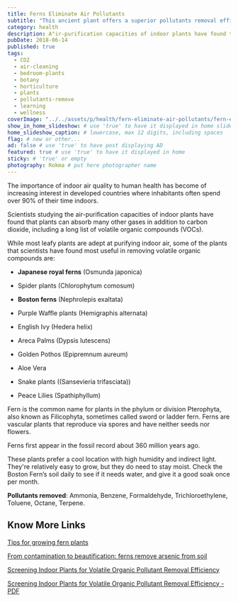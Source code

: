 ```yaml
---
title: Ferns Eliminate Air Pollutants
subtitle: "This ancient plant offers a superior pollutants removal efficiency. A must have for an healthy home."
category: health
description: A"ir-purification capacities of indoor plants have found that plants can absorb many pollutants, including a long list of volatile organic compounds (VOCs)." # max 160 digits
pubDate: 2018-06-14
published: true
tags:
  - CO2
  - air-cleaning
  - bedroom-plants
  - botany
  - horticulture
  - plants
  - pollutants-remove
  - learning
  - wellness
coverImage: "../../assets/p/health/fern-eliminate-air-pollutants/fern-eliminate-air-pollutants.jpg"
show_in_home_slideshow: # use 'true' to have it displayed in home slideshow
home_slideshow_caption: # lowercase, max 12 digits, including spaces
flag: # new or other...
ad: false # use 'true' to have post displaying AD
featured: true # use 'true' to have it displayed in home
sticky: # 'true' or empty
photography: Rokma # put here photographer name
---
```


The importance of indoor air quality to human health has become of increasing interest in developed countries where inhabitants often spend over 90% of their time indoors.

Scientists studying the air-purification capacities of indoor plants have found that plants can absorb many other gases in addition to carbon dioxide, including a long list of volatile organic compounds (VOCs).

While most leafy plants are adept at purifying indoor air, some of the plants that scientists have found most useful in removing volatile organic compounds are:

- **Japanese royal ferns** (Osmunda japonica)

- Spider plants (Chlorophytum comosum)

- **Boston ferns** (Nephrolepis exaltata)

- Purple Waffle plants (Hemigraphis alternata)

- English Ivy (Hedera helix)

- Areca Palms (Dypsis lutescens)

- Golden Pothos (Epipremnum aureum)

- Aloe Vera

- Snake plants ((Sansevieria trifasciata))

- Peace Lilies (Spathiphyllum)

Fern is the common name for plants in the phylum or division Pterophyta, also known as Filicophyta, sometimes called sword or ladder fern. Ferns are vascular plants that reproduce via spores and have neither seeds nor flowers.

Ferns first appear in the fossil record about 360 million years ago.

These plants prefer a cool location with high humidity and indirect light. They're relatively easy to grow, but they do need to stay moist. Check the Boston Fern’s soil daily to see if it needs water, and give it a good soak once per month.

**Pollutants removed**: Ammonia, Benzene, Formaldehyde, Trichloroethylene, Toluene, Octane, Terpene.

## Know More Links

[Tips for growing fern plants](https://www.thespruce.com/tips-for-growing-fern-plants-1402823)

[From contamination to beautification: ferns remove arsenic from soil](https://fcit.usf.edu/florida/teacher/science/mod1/resources/fern-student.pdf)

[Screening Indoor Plants for Volatile Organic Pollutant Removal Efficiency](http://hortsci.ashspublications.org/content/44/5/1377.full)

[Screening Indoor Plants for Volatile Organic Pollutant Removal Efficiency - PDF ](https://greenplantsforgreenbuildings.org/wp-content/uploads/2014/09/Screening-Indoor-Plants.pdf)
